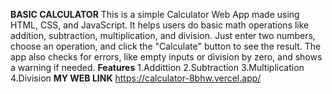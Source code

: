 **BASIC CALCULATOR**
This is a simple Calculator Web App made using HTML, CSS, and JavaScript. It helps users do basic math operations like addition, subtraction, multiplication, and division.
Just enter two numbers, choose an operation, and click the "Calculate" button to see the result. The app also checks for errors, like empty inputs or division by zero, and shows a warning if needed.
**Features**
1.Addittion
2.Subtraction
3.Multiplication
4.Division
**MY WEB LINK**
https://calculator-8bhw.vercel.app/
